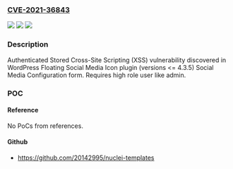 ### [CVE-2021-36843](https://cve.mitre.org/cgi-bin/cvename.cgi?name=CVE-2021-36843)
![](https://img.shields.io/static/v1?label=Product&message=Floating%20Social%20Media%20Icon%20(WordPress%20plugin)&color=blue)
![](https://img.shields.io/static/v1?label=Version&message=%3C%3D%204.3.5%3C%3D%204.3.5%20&color=brighgreen)
![](https://img.shields.io/static/v1?label=Vulnerability&message=CWE-79%20Cross-site%20Scripting%20(XSS)&color=brighgreen)

### Description

Authenticated Stored Cross-Site Scripting (XSS) vulnerability discovered in WordPress Floating Social Media Icon plugin (versions <= 4.3.5) Social Media Configuration form. Requires high role user like admin.

### POC

#### Reference
No PoCs from references.

#### Github
- https://github.com/20142995/nuclei-templates

